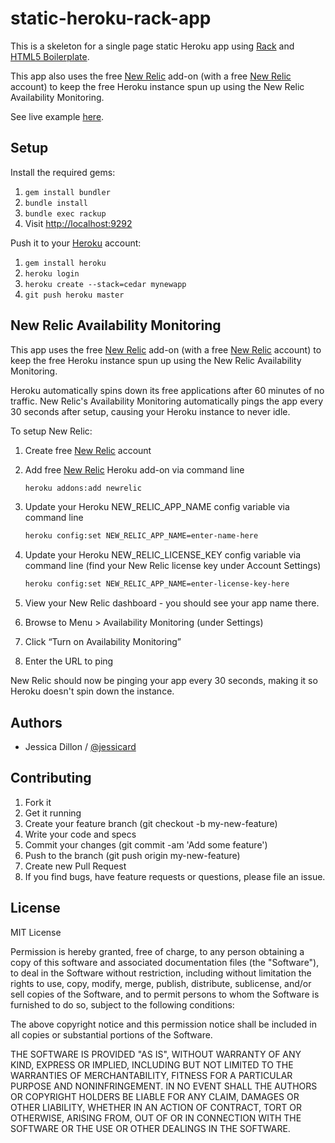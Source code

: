 static-heroku-rack-app
======================

This is a skeleton for a single page static Heroku app using [Rack](https://devcenter.heroku.com/articles/static-sites-ruby/) and [HTML5 Boilerplate](http://html5boilerplate.com/).

This app also uses the free [New Relic](https://addons.heroku.com/newrelic/) add-on (with a free [New Relic](http://newrelic.com/) account) to keep the free Heroku instance spun up using the New Relic Availability Monitoring.

See live example [here](http://static-heroku-rack-app.herokuapp.com/).


## Setup

Install the required gems:

1. `gem install bundler`
1. `bundle install`
1. `bundle exec rackup`
1. Visit <http://localhost:9292>

Push it to your [Heroku](http://heroku.com) account:

1. `gem install heroku`
1. `heroku login`
1. `heroku create --stack=cedar mynewapp`
1. `git push heroku master`


## New Relic Availability Monitoring

This app uses the free [New Relic](https://addons.heroku.com/newrelic/) add-on (with a free [New Relic](http://newrelic.com/) account) to keep the free Heroku instance spun up using the New Relic Availability Monitoring.

Heroku automatically spins down its free applications after 60 minutes of no traffic. New Relic's Availability Monitoring automatically pings the app every 30 seconds after setup, causing your Heroku instance to never idle.

To setup New Relic:

1. Create free [New Relic](http://newrelic.com/) account
1. Add free [New Relic](https://addons.heroku.com/newrelic/) Heroku add-on via command line

    ```bash
    heroku addons:add newrelic
    ```

1. Update your Heroku NEW_RELIC_APP_NAME config variable via command line

    ```bash
    heroku config:set NEW_RELIC_APP_NAME=enter-name-here
    ```

1. Update your Heroku NEW_RELIC_LICENSE_KEY config variable via command line (find your New Relic license key under Account Settings)

    ```bash
    heroku config:set NEW_RELIC_APP_NAME=enter-license-key-here
    ```

1. View your New Relic dashboard - you should see your app name there.
1. Browse to Menu > Availability Monitoring (under Settings)
1. Click “Turn on Availability Monitoring”
1. Enter the URL to ping

New Relic should now be pinging your app every 30 seconds, making it so Heroku doesn't spin down the instance.


## Authors

  * Jessica Dillon / [@jessicard](//www.github.com/jessicard)


## Contributing

1. Fork it
1. Get it running
1. Create your feature branch (git checkout -b my-new-feature)
1. Write your code and specs
1. Commit your changes (git commit -am 'Add some feature')
1. Push to the branch (git push origin my-new-feature)
1. Create new Pull Request
1. If you find bugs, have feature requests or questions, please file an issue.


## License

MIT License

Permission is hereby granted, free of charge, to any person obtaining
a copy of this software and associated documentation files (the
"Software"), to deal in the Software without restriction, including
without limitation the rights to use, copy, modify, merge, publish,
distribute, sublicense, and/or sell copies of the Software, and to
permit persons to whom the Software is furnished to do so, subject to
the following conditions:

The above copyright notice and this permission notice shall be
included in all copies or substantial portions of the Software.

THE SOFTWARE IS PROVIDED "AS IS", WITHOUT WARRANTY OF ANY KIND,
EXPRESS OR IMPLIED, INCLUDING BUT NOT LIMITED TO THE WARRANTIES OF
MERCHANTABILITY, FITNESS FOR A PARTICULAR PURPOSE AND
NONINFRINGEMENT. IN NO EVENT SHALL THE AUTHORS OR COPYRIGHT HOLDERS BE
LIABLE FOR ANY CLAIM, DAMAGES OR OTHER LIABILITY, WHETHER IN AN ACTION
OF CONTRACT, TORT OR OTHERWISE, ARISING FROM, OUT OF OR IN CONNECTION
WITH THE SOFTWARE OR THE USE OR OTHER DEALINGS IN THE SOFTWARE.

